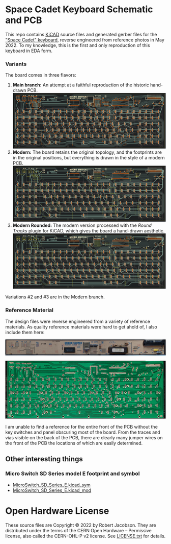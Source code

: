 # Space Cadet Keyboard Schematic and PCB

This repo contains [KiCAD](https://www.kicad.org/) source files and generated gerber files for the ["Space Cadet" keyboard](https://en.wikipedia.org/wiki/Space-cadet_keyboard), reverse engineered from reference photos in May 2022. To my knowledge, this is the first and only reproduction of this keyboard in EDA form.

### Variants

The board comes in three flavors: 

1. **Main branch:** An attempt at a faithful reproduction of the historic hand-drawn PCB. ![PCB Layout Historic](imgs/SpaceCadetPCBLayoutHistoric.png)
2. **Modern:** The board retains the original topology, and the footprints are in the original positions, but everything is drawn in the style of a modern PCB. 
   ![SpaceCadetPCBLayout](imgs/SpaceCadetPCBLayout.png)
3. **Modern Rounded:** The modern version processed with the *Round Tracks* plugin for KiCAD, which gives the board a hand-drawn aesthetic. ![SpaceCadetPCBLayoutRounded](imgs/SpaceCadetPCBLayoutRounded.png)

Variations #2 and #3 are in the Modern branch.



### Reference Material

The design files were reverse engineered from a variety of reference materials. As quality reference materials were hard to get ahold of, I also include them here:

![PCB Top Strip](imgs/PCB%20Top%20Strip.jpg)

![PCB Back](imgs/PCB%20Back.jpg)

I am unable to find a reference for the entire front of the PCB without the key switches and panel obscuring most of the board. From the traces and vias visible on the back of the PCB,  there are clearly many jumper wires on the front of the PCB the locations of which are easily determined.



## Other interesting things

### Micro Switch SD Series model E footprint and symbol

* [MicroSwitch_SD_Series_E.kicad_sym](MicroSwitch_SD_Series_E.kicad_sym)
* [MicroSwitch_SD_Series_E.kicad_mod](MicroSwitch_SD_Series_E.kicad_mod)



# Open Hardware License

These source files are Copyright © 2022 by Robert Jacobson. They are distributed under the terms of the CERN Open Hardware – Permissive license, also called the CERN-OHL-P v2 license. See [LICENSE.txt](LICENSE.txt) for details. 
